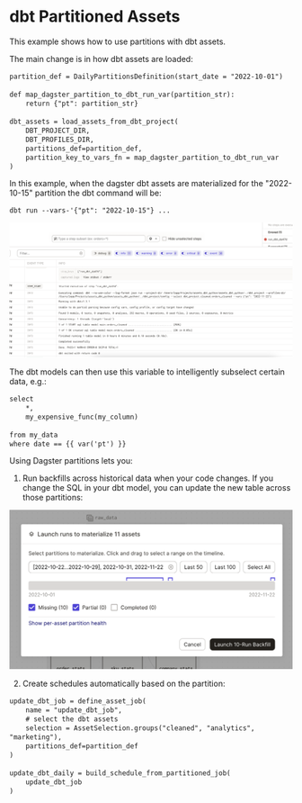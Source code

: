 # dbt Partitioned Assets

This example shows how to use partitions with dbt assets.

The main change is in how dbt assets are loaded:

```
partition_def = DailyPartitionsDefinition(start_date = "2022-10-01")

def map_dagster_partition_to_dbt_run_var(partition_str): 
    return {"pt": partition_str}

dbt_assets = load_assets_from_dbt_project(
    DBT_PROJECT_DIR,
    DBT_PROFILES_DIR,
    partitions_def=partition_def,
    partition_key_to_vars_fn = map_dagster_partition_to_dbt_run_var
)
```

In this example, when the dagster dbt assets are materialized for the "2022-10-15" partition the dbt command will be:

```
dbt run --vars-'{"pt": "2022-10-15"} ... 
```

![asset run](asset_log.png)

The dbt models can then use this variable to intelligently subselect certain data, e.g.:

```
select
    *, 
    my_expensive_func(my_column)

from my_data
where date == {{ var('pt') }} 
```

Using Dagster partitions lets you:

1. Run backfills across historical data when your code changes. If you change the SQL in your dbt model, you can update the new table across those partitions:

![backfills in dagster](backfills.png)

2. Create schedules automatically based on the partition:

```
update_dbt_job = define_asset_job(
    name = "update_dbt_job",
    # select the dbt assets
    selection = AssetSelection.groups("cleaned", "analytics", "marketing"),
    partitions_def=partition_def
)

update_dbt_daily = build_schedule_from_partitioned_job(
    update_dbt_job
)
```

